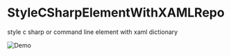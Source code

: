 # StyleCSharpElementWithXAMLRepo
style c sharp or command line element with xaml dictionary

![Demo](/StyleCSharpElementWithXAMLRepo/StylingRepo/Assets/demo.gif?raw=true "demo")

